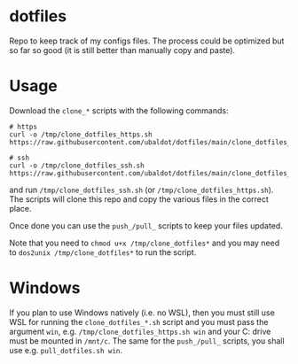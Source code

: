 # dotfiles
Repo to keep track of my configs files. The process could be optimized but so
far so good (it is still better than manually copy and paste).

# Usage
Download the `clone_*` scripts with the following commands:

```
# https
curl -o /tmp/clone_dotfiles_https.sh https://raw.githubusercontent.com/ubaldot/dotfiles/main/clone_dotfiles_https.sh
```

```
# ssh
curl -o /tmp/clone_dotfiles_ssh.sh https://raw.githubusercontent.com/ubaldot/dotfiles/main/clone_dotfiles_ssh.sh
```

and run `/tmp/clone_dotfiles_ssh.sh` (or `/tmp/clone_dotfiles_https.sh`).
The scripts will clone this repo and copy the various files in the correct
place.

Once done you can use the `push_/pull_` scripts to keep your files updated.

Note that you need to `chmod u+x /tmp/clone_dotfiles*` and you may need to `dos2unix
/tmp/clone_dotfiles*` to run the script.

# Windows

If you plan to use Windows natively (i.e. no WSL), then you must still use WSL for running the `clone_dotfiles_*.sh` script
and you must pass the argument `win`, e.g. `/tmp/clone_dotfiles_https.sh win` and your C: drive must be mounted in `/mnt/c`.
The same for the `push_/pull_` scripts, you shall use e.g. `pull_dotfiles.sh
win`.

